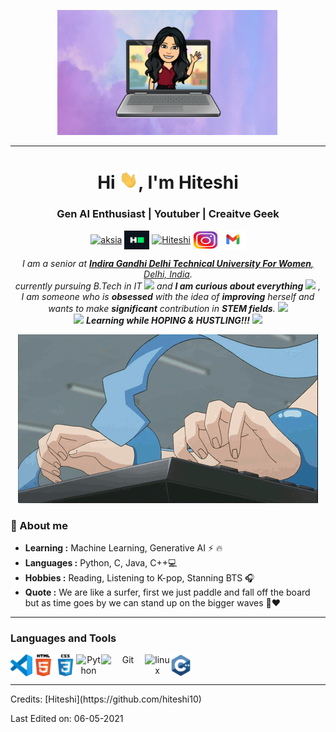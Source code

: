 <p align="center">
  <img src="https://github.com/hiteshi10/hiteshi10/blob/main/Logopit_1620309167880.png" height="200"/>
</p>
<hr>
<h1 align="center">Hi <img src="https://raw.githubusercontent.com/ABSphreak/ABSphreak/master/gifs/Hi.gif" width="30px">, I'm Hiteshi</h1>
<h3 align="center">Gen AI Enthusiast | Youtuber |  Creaitve Geek</h3>
<p align="center">
<a href="https://www.linkedin.com/in/hiteshi-454848206/" target="blank"><img align="center" src="https://www.vectorlogo.zone/logos/linkedin/linkedin-icon.svg" alt="aksia" height="30" width="40" /></a>
<a href="https://www.hackerrank.com/hitpopu2823" target="blank"><img align="center" src="https://github.com/hiteshi10/hiteshi10/blob/main/blog-no-img-cursorlogo-e1588888720902.png" alt="Hiteshi" height="30" width="40" /></a>
<a href="https://www.youtube.com/channel/UCVPu4rjbsyd3ZOGpaXRrcEA" target="blank"><img align="center" src="https://www.vectorlogo.zone/logos/youtube/youtube-icon.svg" alt="Hiteshi" height="30" width="40" /></a>
<a href="https://www.instagram.com/ukiyomahi2002/" target="blank"><img align="center" src="https://github.com/hiteshi10/hiteshi10/blob/main/7172161b580470deb78078669236d2c1.jpg" alt="Hiteshi" height="30" width="40" /></a>
 <a href = "mailto: noonamahi2002@gmail.com"><img align="center" src="https://github.com/hiteshi10/hiteshi10/blob/main/Gmail-logo.png" height="30" width="40" /></a>
</p>
</p>



<p align="center">
  <em>
   I am a senior at  <a href="https://www.igdtuw.ac.in/"> <b>Indira Gandhi Delhi Technical University For Women</b>, Delhi, India</a>. <br>
    currently pursuing B.Tech in IT</b> <img src="https://github.com/TheDudeThatCode/TheDudeThatCode/blob/master/Assets/Developer.gif" width="30px"> and  <b>I am curious about everything</b>&nbsp;<img src="https://github.com/TheDudeThatCode/TheDudeThatCode/blob/master/Assets/Designer.gif" width="36px">&nbsp,<br>I am someone who is <b>obsessed</b>
    with the idea of <b>improving</b> herself and wants to make <b>significant</b> contribution in
    <b>STEM fields</b>. <img src="https://github.com/TheDudeThatCode/TheDudeThatCode/blob/master/Assets/Rocket.gif" width="18px"> 
  </em> 
  <br>
  <img src="https://media.giphy.com/media/VgCDAzcKvsR6OM0uWg/giphy.gif" width="50" /> <b><i>Learning while HOPING & HUSTLING!!!</i></b> <img src="https://media.giphy.com/media/7j2hfyeVcDtf2/giphy.gif" width="50" />
</p>

<p align="center"> <img src="https://github.com/hiteshi10/hiteshi10/blob/main/83d02feec53b7c98bdebde10810cc84a.gif" alt="hiteshi" /> </p>

<h3>📖 About me</h3>

-  **Learning :** Machine Learning, Generative AI :zap: :fire:	
-  **Languages :** Python, C, Java, C++💻
-  **Hobbies :** Reading, Listening to K-pop, Stanning BTS :headphones:
-  **Quote :** We are like a surfer, first we just paddle and fall off the board but as time goes by we can stand up on the bigger waves 🎯:heart:


<hr>
  <h3>Languages and Tools</h3>
  <p align="center">
  
  <img align="left" alt="Visual Studio Code" width="35px" src="https://raw.githubusercontent.com/github/explore/80688e429a7d4ef2fca1e82350fe8e3517d3494d/topics/visual-studio-code/visual-studio-code.png" />
  <img align="left" alt="HTML5" width="35px" src="https://raw.githubusercontent.com/github/explore/80688e429a7d4ef2fca1e82350fe8e3517d3494d/topics/html/html.png" />
  <img align="left" alt="CSS3" width="35px" src="https://raw.githubusercontent.com/github/explore/80688e429a7d4ef2fca1e82350fe8e3517d3494d/topics/css/css.png" />
  <img align="left" title="Python" alt="Python" src="https://raw.githubusercontent.com/Thomas-George-T/Thomas-George-T/master/assets/python.svg" width="40" height="40" />
  <img align="left" title="Git" alt="Git" src="https://raw.githubusercontent.com/Thomas-George-T/Thomas-George-T/master/assets/git.svg" width="70" height="40" />
  <img align="left" title="linux" alt="linux" src="https://raw.githubusercontent.com/Thomas-George-T/Thomas-George-T/master/assets/linux-tux.svg" width="40" />
  <img align="left" alt="HTML5" width="35px" src="https://raw.githubusercontent.com/github/explore/80688e429a7d4ef2fca1e82350fe8e3517d3494d/topics/cpp/cpp.png" />
  </p>
 <br> 
 
  

<br>
<hr>
<p align="left">Credits: [Hiteshi](https://github.com/hiteshi10)</p>

Last Edited on: 06-05-2021

